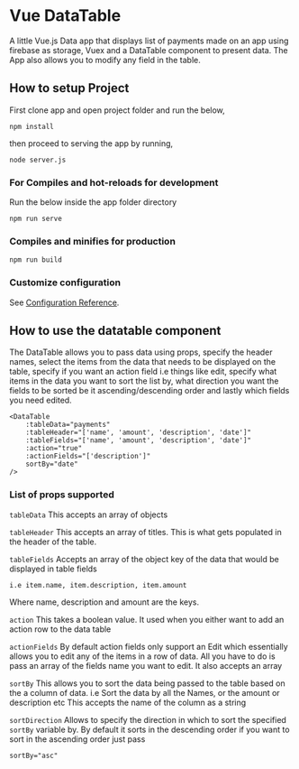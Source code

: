 # Vue DataTable
A little Vue.js Data app that displays list of payments made on an app using firebase as storage, Vuex and a DataTable component to present data.
The App also allows you to modify any field in the table. 

## How to setup Project
First clone app and open project folder and run the below,
```
npm install
```
then proceed to serving the app by running,
```
node server.js
```

### For Compiles and hot-reloads for development
Run the below inside the app folder directory
```
npm run serve
```

### Compiles and minifies for production
```
npm run build
```

### Customize configuration
See [Configuration Reference](https://cli.vuejs.org/config/).

## How to use the datatable component
The DataTable allows you to pass data using props, specify the header names, select the items from the data that needs to be displayed on the table, specify if you want an action field i.e things like edit, specify what items in the data you want to sort the list by, what direction you want the fields to be sorted be it ascending/descending order and lastly which fields you need edited. 

```
<DataTable 
    :tableData="payments" 
    :tableHeader="['name', 'amount', 'description', 'date']" 
    :tableFields="['name', 'amount', 'description', 'date']" 
    :action="true" 
    :actionFields="['description']" 
    sortBy="date" 
/>
```

### List of props supported

`tableData`
This accepts an array of objects

`tableHeader`
This accepts an array of titles. This is what gets populated in the header of the table.

`tableFields`
Accepts an array of the object key of the data that would be displayed in table fields
```
i.e item.name, item.description, item.amount
```
Where name, description and amount are the keys.

`action`
This takes a boolean value. It used when you either want to add an action row to the data table

`actionFields`
By default action fields only support an Edit which essentially allows you to edit any of the items in a row of data. All you have to do is pass an array of the fields name you want to edit.
It also accepts an array

`sortBy`
This allows you to sort the data being passed to the table based on the a column of data. i.e Sort the data by all the Names, or the amount or description etc
This accepts the name of the column as a string

`sortDirection`
Allows to specify the direction in which to sort the specified `sortBy` variable by.
By default it sorts in the descending order if you want to sort in the ascending order just pass 
```
sortBy="asc"
```
